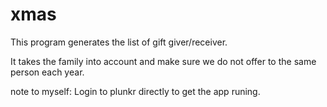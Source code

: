 # xmas
This program generates the list of gift giver/receiver. 

It takes the family into account and make sure we do not offer to the same person each year.

note to myself: Login to plunkr directly to get the app runing. 

